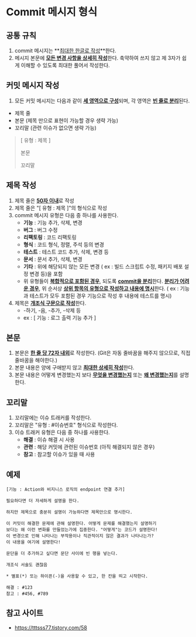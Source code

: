 # Commit 메시지 형식



## 공통 규칙

1. commit 메시지는 **<u>최대한 한글로 작성</u>**한다.
2. 메시지 본문에 <u>**모든 변경 사항을 상세히 작성**</u>한다. 축약하여 쓰지 않고 제 3자가 쉽게 이해할 수 있도록 최대한 풀어서 작성한다.



## 커밋 메시지 작성

1. 모든 커밋 메시지는 다음과 같이 <u>**세 영역으로 구성**</u>되며, 각 영역은 <u>**빈 줄로 분리**</u>된다.

- 제목 줄
- 본문 (제목 만으로 표현이 가능할 경우 생략 가능)
- 꼬리말 (관련 이슈가 없으면 생략 가능)

> [ 유형 : 제목 ]
>
> 본문
>
> 꼬리말



## 제목 작성

1. 제목 줄은 <u>**50자 이내**</u>로 작성
2. 제목 줄은 "[ 유형 : 제목 ]"의 형식으로 작성
3. commit 메시지 유형은 다음 중 하나를 사용한다.
   - **기능** : 기능 추가, 삭제, 변경
   - **버그** : 버그 수정
   - **리팩토링** : 코드 리팩토링
   - **형식** : 코드 형식, 정렬, 주석 등의 변경
   - **테스트** : 테스트 코드 추가, 삭제, 변경 등
   - **문서** : 문서 추가, 삭제, 변경
   - **기타** : 위에 해당되지 않는 모든 변경 ( ex : 빌드 스크립트 수정, 패키지 배포 설정 변경 등)을 포함
   - 위 유형들이 **<u>복합적으로 포함된 경우</u>**, 되도록 <u>**commit을 분리**</u>한다. <u>**분리가 어려운 경우**</u>, 위 순서상 <u>**상위 항목의 유형으로 작성하고 내용에 명시**</u>한다. ( ex : 기능과 테스트가 모두 포함된 경우 기능으로 작성 후 내용에 테스트를 명시)
4. 제목은 <u>**개조식 구문으로 작성**</u>한다.
   - -하기, -음, -추가, -삭제 등
   - ex : [ 기능 : 로그 출력 기능 추가 ]



## 본문

1. 본문은 <u>**한 줄 당 72자 내외**</u>로 작성한다. (Git은 자동 줄바꿈을 해주지 않으므로, 직접 줄바꿈을 해야한다.)
2. 본문 내용은 양에 구애받지 않고 <u>**최대한 상세히 작성**</u>한다.
3. 본문 내용은 어떻게 변경했는지 보다 <u>**무엇을 변경했는지**</u> 또는 <u>**왜 변경했는지**</u>를 설명한다.



## 꼬리말

1. 꼬리말에는 이슈 트래커를 작성한다.
2. 꼬리말은 "유형 : #이슈번호" 형식으로 작성한다.
3. 이슈 트래커 유형은 다음 중 하나를 사용한다.
   - **해결** : 이슈 해결 시 사용
   - **관련** : 해당 커밋에 관련된 이슈번호 (아직 해결되지 않은 경우)
   - **참고** : 참고할 이슈가 있을 때 사용



## 예제

```
[기능 : Action와 비지니스 로직의 endpoint 연결 추가]

필요하다면 더 자세하게 설명을 한다.

하지만 제목으로 충분히 설명이 가능하다면 제목만으로 명시한다.

이 커밋이 해결한 문제에 관해 설명한다. 어떻게 문제를 해결했는지 설명하기
보다는 왜 이런 변화를 만들었는가에 집중한다. "어떻게"는 코드가 설명한다!
이 변경으로 인해 나타나는 부작용이나 직관적이지 않은 결과가 나타나는가?
이 내용을 여기에 설명한다!

문단을 더 추가하고 싶다면 문단 사이에 빈 행을 넣는다.

개조식 서술도 괜찮음

* 별표(*) 또는 하이픈(-)을 사용할 수 있고, 한 칸을 띄고 시작한다.

해결 : #123
참고 : #456, #789
```



## 참고 사이트

- https://tttsss77.tistory.com/58

